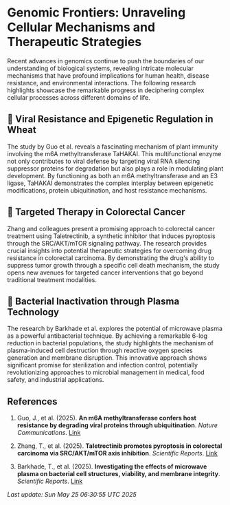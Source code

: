 # Genomic Frontiers: Unraveling Cellular Mechanisms and Therapeutic Strategies

Recent advances in genomics continue to push the boundaries of our understanding of biological systems, revealing intricate molecular mechanisms that have profound implications for human health, disease resistance, and environmental interactions. The following research highlights showcase the remarkable progress in deciphering complex cellular processes across different domains of life.

## 🧬 Viral Resistance and Epigenetic Regulation in Wheat

The study by Guo et al. reveals a fascinating mechanism of plant immunity involving the m6A methyltransferase TaHAKAI. This multifunctional enzyme not only contributes to viral defense by targeting viral RNA silencing suppressor proteins for degradation but also plays a role in modulating plant development. By functioning as both an m6A methyltransferase and an E3 ligase, TaHAKAI demonstrates the complex interplay between epigenetic modifications, protein ubiquitination, and host resistance mechanisms.

## 🔬 Targeted Therapy in Colorectal Cancer

Zhang and colleagues present a promising approach to colorectal cancer treatment using Taletrectinib, a synthetic inhibitor that induces pyroptosis through the SRC/AKT/mTOR signaling pathway. The research provides crucial insights into potential therapeutic strategies for overcoming drug resistance in colorectal carcinoma. By demonstrating the drug's ability to suppress tumor growth through a specific cell death mechanism, the study opens new avenues for targeted cancer interventions that go beyond traditional treatment modalities.

## 🦠 Bacterial Inactivation through Plasma Technology

The research by Barkhade et al. explores the potential of microwave plasma as a powerful antibacterial technique. By achieving a remarkable 6-log reduction in bacterial populations, the study highlights the mechanism of plasma-induced cell destruction through reactive oxygen species generation and membrane disruption. This innovative approach shows significant promise for sterilization and infection control, potentially revolutionizing approaches to microbial management in medical, food safety, and industrial applications.

## References

1. Guo, J., et al. (2025). **An m6A methyltransferase confers host resistance by degrading viral proteins through ubiquitination**. *Nature Communications*. [Link](https://pubmed.ncbi.nlm.nih.gov/40410199)

2. Zhang, T., et al. (2025). **Taletrectinib promotes pyroptosis in colorectal carcinoma via SRC/AKT/mTOR axis inhibition**. *Scientific Reports*. [Link](https://pubmed.ncbi.nlm.nih.gov/40410374)

3. Barkhade, T., et al. (2025). **Investigating the effects of microwave plasma on bacterial cell structures, viability, and membrane integrity**. *Scientific Reports*. [Link](https://pubmed.ncbi.nlm.nih.gov/40410288)

*Last update: Sun May 25 06:30:55 UTC 2025*
